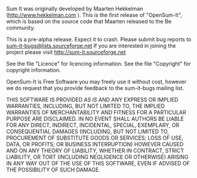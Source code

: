 Sum It was originally developed by Maarten Hekkelman (http://www.hekkelman.com ).
This is the first release of "OpenSum-It", which is based on the source code that Maarten released to the Be community.

This is a pre-alpha release. Expect it to crash.
Please submit bug reports to sum-it-bugs@lists.sourceforge.net
If you are interested in joining the project please visit http://sum-it.sourceforge.net

See the file "Licence" for licencing information.
See the file "Copyright" for copyright information.

OpenSum-It is Free Software you may freely use it without cost, however we do request that you provide feedback to the sum-it-bugs mailing list.

THIS SOFTWARE IS PROVIDED *AS IS* AND ANY EXPRESS OR IMPLIED WARRANTIES,
INCLUDING, BUT NOT LIMITED TO, THE IMPLIED WARRANTIES OF MERCHANTABILITY AND
FITNESS FOR A PARTICULAR PURPOSE ARE DISCLAIMED. IN NO EVENT SHALL
AUTHORS BE LIABLE FOR ANY DIRECT, INDIRECT, INCIDENTAL, SPECIAL,
EXEMPLARY, OR CONSEQUENTIAL DAMAGES (INCLUDING, BUT NOT LIMITED TO,
PROCUREMENT OF SUBSTITUTE GOODS OR SERVICES; LOSS OF USE, DATA, OR PROFITS;
OR BUSINESS INTERRUPTION) HOWEVER CAUSED AND ON ANY THEORY OF LIABILITY,
WHETHER IN CONTRACT, STRICT LIABILITY, OR TORT (INCLUDING NEGLIGENCE OR
OTHERWISE) ARISING IN ANY WAY OUT OF THE USE OF THIS SOFTWARE, EVEN IF
ADVISED OF THE POSSIBILITY OF SUCH DAMAGE. 
